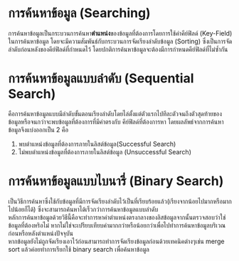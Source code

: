 
# การค้นหาข้อมูล (Searching)  
การค้นหาข้อมูลเป็นกระบวนการค้นหา**ตำแหน่ง**ของข้อมูลที่ต้องการโดยการใช้ค่าคีย์ฟิลด์ (Key-Field) ในการค้นหาข้อมูล 
โดยจะมีความสัมพันธ์กับกระบวนการจัดเรียงลำดับข้อมูล (Sorting) ซึ่งเป็นการจัดลำดับก่อนหลังของคีย์ฟิลด์ที่กำหนดไว้ 
โดยปกติการค้นหาข้อมูลจะต้องมีการกำหนดคีย์ฟิลด์ที่ไม่ซ้ำกัน  
  
# การค้นหาข้อมูลแบบลำดับ (Sequential Search)  
คือการค้นหาข้อมูลแบบมีลำดับขั้นตอนเรียงลำดับโดยไล่ตั้งแต่ตัวแรกไปทีละตัวจนถึงตัวสุดท้ายของข้อมูลหรือจนกว่าจะพบข้อมูลที่ต้องการที่มีค่าตรงกับ
คีย์ฟิลด์ที่ต้องการหา โดยผลลัพธ์จากการค้นหาข้อมูลจึงแบ่งออกเป็น 2 คือ  
1. พบตำแหน่งข้อมูลที่ต้องการภายในลิสต์ข้อมูล(Successful Search)  
2. ไม่พบตำแหน่งข้อมูลที่ต้องการภายในลิสต์ข้อมูล (Unsuccessful Search)  
  
# การค้นหาข้อมูลแบบไบนารี่ (Binary Search)  
เป็นวิธีการค้นหาซึ่งใช้กับข้อมูลที่มีการจัดเรียงลำดับไว้เป็นที่เรียบร้อยแล้ว(เรียงจากน้อยไปมากหรือมากไปน้อยก็ได้) 
ซึ่งจะสามารถค้นหาได้เร็วกว่าการค้นหาข้อมูลแบบลำดับ  
หลักการค้นหาข้อมูลด้วยวิธีนี้คือจะทำการหาค่าตำแหน่งตรงกลางของลิสข้อมูลจากนั้นตรวจสอบว่าใช่ข้อมูลที่ต้องหริอไม่ 
หากไม่ใช่จะเปรียบเทียบค่ามากกว่าหรือน้อยกว่าเพื่อไปทำการค้นหาข้อมูลบริเวณก่อนหรือหลังตำแหน่งปัจจุบัน  
หากข้อมูลยังไม่ถูกจัดเรียงเอาไว้ก่อนสามารถทำการจัดเรียงข้อมูลก่อนด้วยเทคนิคต่างๆเช่น merge sort 
แล้วค่อยทำการเรียกใช้ binary search เพื่อค้นหาข้อมูล
